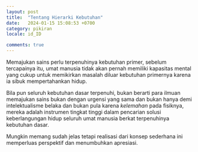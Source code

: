 ```yaml
---
layout: post
title:  "Tentang Hierarki Kebutuhan"
date:   2024-01-15 15:08:53 +0700
category: pikiran
locale: id_ID

comments: true
---
```


Memajukan sains perlu terpenuhinya kebutuhan primer, sebelum tercapainya itu, umat manusia tidak akan pernah memiliki kapasitas mental yang cukup untuk <!--more--> memikirkan masalah diluar kebutuhan primernya karena ia sibuk mempertahankan hidup.

Bila pun seluruh kebutuhan dasar terpenuhi, bukan berarti para ilmuan memajukan sains bukan dengan urgensi yang sama dan bukan hanya demi intelektualisme belaka dan bukan pula karena _kelemahan_ pada fisiknya, mereka adalah instrumen tingkat tinggi dalam pencarian solusi keberlangungan hidup seluruh umat manusia berkat terpenuhinya kebutuhan dasar.

Mungkin memang sudah jelas tetapi realisasi dari konsep sederhana ini memperluas perspektif dan menumbuhkan apresiasi.

